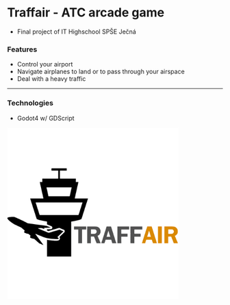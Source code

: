 # Traffair - ATC arcade game
- Final project of IT Highschool SPŠE Ječná
### Features
- Control your airport
- Navigate airplanes to land or to pass through your airspace
- Deal with a heavy traffic
---
### Technologies
- Godot4 w/ GDScript

<img src="art/logo.png" width="400"/>
